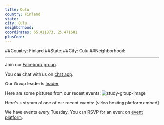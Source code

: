 ```yaml
---
title: Oulu
country: Finland
state: 
city: Oulu
neighborhood: 
coordinates: 65.011873, 25.471681
plusCode:
---
```


##Country: Finland
##State: 
##City: Oulu
##Neighborhood: 
*****
Join our [Facebook group](https://www.facebook.com/groups/free.code.camp.finland.oulu).

You can chat with us on [chat app]().

Our Group leader is [leader]()

Here are some pictures from our recent events:
![study-group-image]()

Here's a stream of one of our recent events:
[video hosting platform embed]

We have events every Tuesday. You can RSVP for an event on [event platform]().
